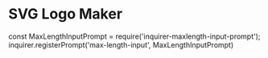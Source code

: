 # SVG Logo Maker


const MaxLengthInputPrompt = require('inquirer-maxlength-input-prompt');
inquirer.registerPrompt('max-length-input', MaxLengthInputPrompt)
